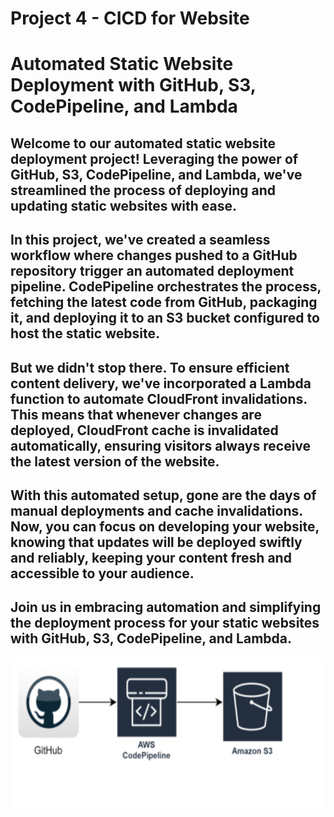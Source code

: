 # Project 4 - CICD for Website

# Automated Static Website Deployment with GitHub, S3, CodePipeline, and Lambda

## Welcome to our automated static website deployment project! Leveraging the power of GitHub, S3, CodePipeline, and Lambda, we've streamlined the process of deploying and updating static websites with ease.

## In this project, we've created a seamless workflow where changes pushed to a GitHub repository trigger an automated deployment pipeline. CodePipeline orchestrates the process, fetching the latest code from GitHub, packaging it, and deploying it to an S3 bucket configured to host the static website.

## But we didn't stop there. To ensure efficient content delivery, we've incorporated a Lambda function to automate CloudFront invalidations. This means that whenever changes are deployed, CloudFront cache is invalidated automatically, ensuring visitors always receive the latest version of the website.

## With this automated setup, gone are the days of manual deployments and cache invalidations. Now, you can focus on developing your website, knowing that updates will be deployed swiftly and reliably, keeping your content fresh and accessible to your audience.

## Join us in embracing automation and simplifying the deployment process for your static websites with GitHub, S3, CodePipeline, and Lambda.

![Project image](/Project-4%20CICD%20for%20Static%20Website/CICD.png)